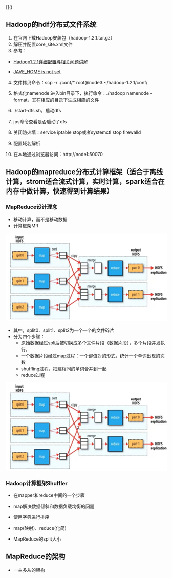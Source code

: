 <!-- Hadoop来源：谷歌的三篇论文

大数据的解决方案：Hadoop

### Hadoop的两大核心

1. HDFS
2. MapReduce

### 大数据VS传统数据

![](images/大数据VS传统数据.png)

结构化数据：可存入关系型的数据库中。

### 关系型数据VSHadoop

1. 并行关系数据库
2. MPP or Hadoop

### 谁在使用Hadoop?

阿里、百度、谷歌

### Hadoop版本问题

Hadoop1.2.1

### HDFS结构

![](images/HDFS结构.png)

### HDFS优点

1. 高容错性
2. 适合批量处理
3. 适合大数据处理
4. 可构建在廉价机器上

### HDFS缺点

1. 低延迟数据访问
2. 小文件存取
3. 并发写入、文件随机修改

### HDFS架构

![](images/HDFS架构.png)

1. NameNode负责任务的请求，NameNode把请求转发给各个DataNode
2. HDFS数据存储单元

- 文件被分为固定大小的数据块
- 一个文件的存储方式
- Block大小和副本数通过Client端上传文件时候设置

3. NameNode:接收客户端的读写服务
4. SecondaryNameNode（NN）:帮助NameNode合并edits文件，起到一定的热备份作用

- SNN合并流程
  ![](images/SNN合并流程.png)

5. DataNode（DN）,存储数据

- Black的副本放置策略
  - 第一个副本
  - 第二个副本
  - 第三个副本
  - 更多副本：随机节点

### HDFS读流程

![](images/HDFS读流程.png)

### HDFS写流程
![](images/HDFS写流程.png)

1. HDFS文件权限
2. 安全模式：完成一个初始化的工作 -->[]()

## Hadoop的hdf分布式文件系统

1. 在官网下载Hadoop安装包（hadoop-1.2.1.tar.gz）
2. 解压并配置core_site.xml文件
3. 参考：
- [Hadoop1.2.1详细配置与相关问题讲解](http://m.blog.csdn.net/lht_okk/article/details/77493945)

- [JAVE_HOME is not set](http://blog.csdn.net/sprintfwater/article/details/8791741)

4. 文件拷贝命令：scp -r ./conf/* root@node3:~/hadoop-1.2.1/conf/

5. 格式化namenode:进入bin目录下，执行命令：./hadoop namenode -format，其在相应的目录下生成相应的文件

6. ./start-dfs.sh，启动dfs

7. jps命令查看是否启动了dfs

8. 关闭防火墙：service iptable stop或者systemctl stop firewalld

9. 配置域名解析

10. 在本地通过浏览器访问：http://node1:50070

## Hadoop的mapreduce分布式计算框架（适合于离线计算，strom适合流式计算，实时计算，spark适合在内存中做计算，快速得到计算结果）

### MapReduce设计理念

- 移动计算，而不是移动数据
- 计算框架MR

![](images/MapReduce计算框架.png)

- 其中，split0、split1、split2为一个一个的文件碎片
- 分为四个步骤：
  - 原始数据经过spli后被切换成多个文件片段（数据片段），多个片段并发执行，
  - 一个数据片段经过map过程：一个键值对的形式，统计一个单词出现的次数
  - shuffling过程，把建相同的单词合并到一起
  - reduce过程

![](images/MapReduce计算框架.png)

### Hadoop计算框架Shuffler

- 在mapper和reduce中间的一个步骤


- map解决数据倾斜和数据负载均衡的问题
- 使用字典进行排序
- map(映射)、reduce(化简)
- MapReduce的split大小


## MapReduce的架构

- 一主多从的架构​
